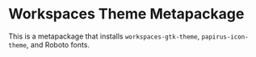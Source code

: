 # Workspaces Theme Metapackage

This is a metapackage that installs `workspaces-gtk-theme`, `papirus-icon-theme`, and Roboto fonts.
